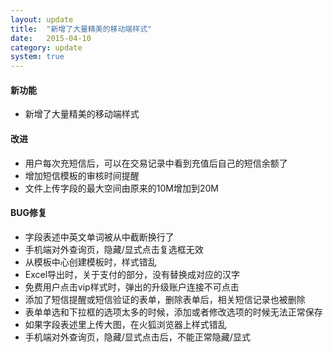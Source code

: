 ```yaml
---
layout: update
title:  "新增了大量精美的移动端样式"
date:   2015-04-10
category: update
system: true
---
```


#### 新功能
* 新增了大量精美的移动端样式

#### 改进
* 用户每次充短信后，可以在交易记录中看到充值后自己的短信余额了
* 增加短信模板的审核时间提醒
* 文件上传字段的最大空间由原来的10M增加到20M

#### BUG修复
* 字段表述中英文单词被从中截断换行了
* 手机端对外查询页，隐藏/显式点击复选框无效
* 从模板中心创建模板时，样式错乱
* Excel导出时，关于支付的部分，没有替换成对应的汉字
* 免费用户点击vip样式时，弹出的升级账户连接不可点击
* 添加了短信提醒或短信验证的表单，删除表单后，相关短信记录也被删除
* 表单单选和下拉框的选项太多的时候，添加或者修改选项的时候无法正常保存
* 如果字段表述里上传大图，在火狐浏览器上样式错乱
* 手机端对外查询页，隐藏/显式点击后，不能正常隐藏/显式
